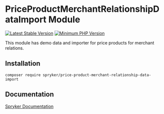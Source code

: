 # PriceProductMerchantRelationshipDataImport Module
[![Latest Stable Version](https://poser.pugx.org/spryker/price-product-merchant-relationship-data-import/v/stable.svg)](https://packagist.org/packages/spryker/price-product-merchant-relationship-data-import)
[![Minimum PHP Version](https://img.shields.io/badge/php-%3E%3D%208.0-8892BF.svg)](https://php.net/)

This module has demo data and importer for price products for merchant relations.

## Installation

```
composer require spryker/price-product-merchant-relationship-data-import
```

## Documentation

[Spryker Documentation](https://docs.spryker.com)
